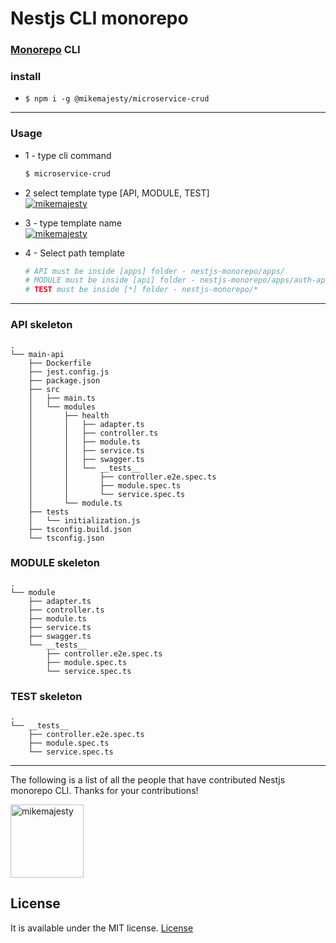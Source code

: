 # Nestjs CLI monorepo

### [Monorepo](https://github.com/mikemajesty/nestjs-monorepo) CLI

### install
  - 
    ```
    $ npm i -g @mikemajesty/microservice-crud
    ```
  ---
### Usage
  - 1 - type cli command
    ```bash
    $ microservice-crud
    ```
  - 2 select template type [API, MODULE, TEST]
  <br>[<img alt="mikemajesty" src="https://raw.githubusercontent.com/mikemajesty/microservice-crud/master/img/select-template.png">](https://github.com/mikemajesty)

  
  
  
  - 3 - type template name
        <br>[<img alt="mikemajesty" src="https://raw.githubusercontent.com/mikemajesty/microservice-crud/master/img/template-name.png">](https://github.com/mikemajesty)
 
 
 
 - 4 - Select path template
    ```bash
    # API must be inside [apps] folder - nestjs-monorepo/apps/
    # MODULE must be inside [api] folder - nestjs-monorepo/apps/auth-api/src/modules/
    # TEST must be inside [*] folder - nestjs-monorepo/*
    ```
  
---
### API skeleton
```
.
└── main-api
    ├── Dockerfile
    ├── jest.config.js
    ├── package.json
    ├── src
    │   ├── main.ts
    │   └── modules
    │       ├── health
    │       │   ├── adapter.ts
    │       │   ├── controller.ts
    │       │   ├── module.ts
    │       │   ├── service.ts
    │       │   ├── swagger.ts
    │       │   └── __tests__
    │       │       ├── controller.e2e.spec.ts
    │       │       ├── module.spec.ts
    │       │       └── service.spec.ts
    │       └── module.ts
    ├── tests
    │   └── initialization.js
    ├── tsconfig.build.json
    └── tsconfig.json
```

### MODULE skeleton
```
.
└── module
    ├── adapter.ts
    ├── controller.ts
    ├── module.ts
    ├── service.ts
    ├── swagger.ts
    └── __tests__
        ├── controller.e2e.spec.ts
        ├── module.spec.ts
        └── service.spec.ts
```
### TEST skeleton
```
.
└── __tests__
    ├── controller.e2e.spec.ts
    ├── module.spec.ts
    └── service.spec.ts
```
---
The following is a list of all the people that have contributed Nestjs monorepo CLI. Thanks for your contributions!

[<img alt="mikemajesty" src="https://avatars1.githubusercontent.com/u/11630212?s=460&v=4&s=117" width="117">](https://github.com/mikemajesty)

## License

It is available under the MIT license.
[License](https://opensource.org/licenses/mit-license.php)
